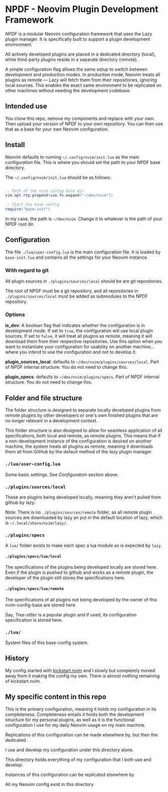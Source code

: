 # NPDF - Neovim Plugin Development Framework

_NPDF_ is a modular Neovim configuration framework that uses the Lazy plugin manager. It is specifically built to support a plugin development environment.

All actively developed plugins are placed in a dedicated directory (local), while third-party plugins reside in a separate directory (remote).

A simple configuration flag allows the same setup to switch between development and production modes. In production mode, Neovim treats all plugins as remote — Lazy will fetch them from their repositories, ignoring local sources. This enables the exact same environment to be replicated on other machines without needing the development codebase.

## Intended use

You clone this repo, remove my components and replace with your own. Then upload your version of NPDF to your own repository. You can then use that as a base for your own Neovim configuration.

## Install

Neovim defaults to running `~/.config/nvim/init.lua` as the main configuration file. This is where you should set the path to your NPDF base directory.

The `~/.config/nvim/init.lua` should be as follows:

```lua

-- Path of the nvim config base dir
vim.opt.rtp:prepend(vim.fn.expand("~/dev/nvim"))

-- Start the base config
require("base-init")

```

In my case, the path is `~/dev/nvim`. Change it to whatever is the path of your NPDF root dir.

## Configuration

The file `./lua/user-config.lua` is the main configuration file. It is loaded by `base-init.lua` and contains all the settings for your Neovim instance.

### With regard to git

All plugin sources in `./plugins/sources/local` should be are git repositories.

The root of NPDF must be a git repository, and all repositories in `./plugins/sources/local` must be added as submodules to the NPDF repository.

### Options

**is_dev**: A boolean flag that indicates whether the configuration is in development mode. If set to `true`, the configuration will use local plugin sources. If set to `false`, it will treat all plugins as remote, meaning it will download them from their respective repositories. Use this option when you want to instantiate your configuration for usability on another machine... where you intend to use the configuration and not to develop it.

**plugin_sources_local**: defaults to `~/dev/nvim/plugins/sources/local`. Part of NPDF internal structure. You do not need to change this.

**plugin_specs**: defaults to `~/dev/nvim/plugins/specs`. Part of NPDF internal structure. You do not need to change this.

## Folder and file structure

The folder structure is designed to separate locally developed plugins from remote plugins by other developers or one's own finished plugins that are no longer relevant in a development context.

This folder structure is also designed to allow for seamless application of all specifications, both local and remote, as remote plugins. This means that if a non-development instance of the configuration is desired on another machine, the system treats all plugins as remote, meaning it downloads them all from GitHub by the default method of the _lazy_ plugin manager.

### `./lua/user-config.lua`

Some basic settings. See _Configuratoin_ section above.

### `./plugins/sources/local`

These are plugins being developed locally, meaning they aren't pulled from github by lazy.

Note: There is no `./plugins/sources/remote` folder, as all remote plugin sources are downloaded by lazy an put in the default location of lazy, which is `~/.local/share/nvim/lazy/`.

### `./plugins/specs`

A `lua/` folder exists to make each spec a lua module as is expected by `lazy`.

#### `./plugins/specs/lua/local`

The specifications of the plugins being developed locally are stored here. Even if the plugin is pushed to github and works as a remote plugin, the developer of the plugin still stores the specifications here.

#### `./plugins/specs/lua/remote`

The specifications of all plugins not being developed by the owner of this nvim-config-base are stored here.

Say, _Tree-sitter_ is a popular plugin and if used, its configuration specification is stored here.

### `./lua/`

System files of this base-config system.

## History

My config started with [kickstart.nvim](https://github.com/nvim-lua/kickstart.nvim) and I slowly but completely moved away from it making the config my own. There is almost nothing remaining of kickstart.nvim.

## My specific content in this repo

This is the primary configuration, meaning it holds my configuration in its completeness. Completeness entails it holds both the development structure for my personal plugins, as well as it is the functional configuration I use for my daily Neovim usage on my main machine.

Replications of this configuration can be made elsewhere by, but then the dedicated .

I use and develop my configuration under this directory alone.

This directory holds everything of my configuration that I both use and develop.

Instances of this configuration can be replicated elsewhere by

All my Neovim config exist in this directory
